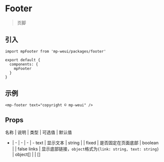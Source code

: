 # Footer

> 页脚

## 引入

    import mpFooter from 'mp-weui/packages/footer'

    export default {
      components: {
        mpFooter
      }
    }

## 示例

    <mp-footer text="copyright © mp-weui" />

## Props

名称 | 说明 | 类型 | 可选值 | 默认值
- | - | - | - | -
text | 显示文本 | string |  |
fixed | 是否固定在页面底部 | boolean  |  | false
links | 显示底部链接，`object`格式为`{link: string, text: string}` | object[]  |  | []
